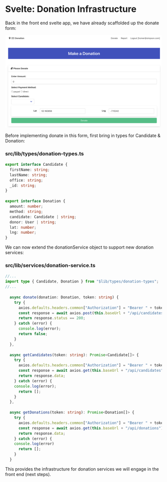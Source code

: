 # Svelte: Donation Infrastructure 

Back in the front end svelte app, we have already scaffolded up the donate form:

![](img/08.png)

Before implementing donate in this form, first bring in types for Candidate & Donation:

### src/lib/types/donation-types.ts

~~~typescript
export interface Candidate {
  firstName: string;
  lastName: string;
  office: string;
  _id: string;
}

export interface Donation {
  amount: number;
  method: string;
  candidate: Candidate | string;
  donor: User | string;
  lat: number;
  lng: number;
}
~~~

We can now extend the donationService object to support new donation services: 

### src/lib/services/donation-service.ts

~~~typescript
//...
import type { Candidate, Donation } from "$lib/types/donation-types";
//...

  async donate(donation: Donation, token: string) {
    try {
      axios.defaults.headers.common["Authorization"] = "Bearer " + token;
      const response = await axios.post(this.baseUrl + "/api/candidates/" + donation.candidate + "/donations", donation);
      return response.status == 200;
    } catch (error) {
      console.log(error);
      return false;
    }
  },

  async getCandidates(token: string): Promise<Candidate[]> {
    try {
      axios.defaults.headers.common["Authorization"] = "Bearer " + token;
      const response = await axios.get(this.baseUrl + "/api/candidates");
      return response.data;
    } catch (error) {
    console.log(error);
      return [];
    }
  },

  async getDonations(token: string): Promise<Donation[]> {
    try {
      axios.defaults.headers.common["Authorization"] = "Bearer " + token;
      const response = await axios.get(this.baseUrl + "/api/donations");
      return response.data;
    } catch (error) {
    console.log(error)
      return [];
    }
  } 
~~~

This provides the infrastructure for donation services we will engage in the front end (next steps).

